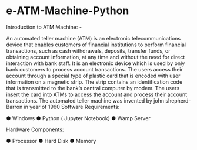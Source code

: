 # e-ATM-Machine-Python
Introduction to ATM Machine: -

An automated teller machine (ATM) is an electronic telecommunications device that enables customers of financial institutions to perform financial transactions, such as cash withdrawals, deposits, transfer funds, or obtaining account information, at any time and without the need for direct interaction with bank staff.
It is an electronic device which is used by only bank customers to process account transactions. The users access their account through a special type of plastic card that is encoded with user information on a magnetic strip.
The strip contains an identification code that is transmitted to the bank’s central computer by modem. The users insert the card into ATMs to access the account and process their account transactions. The automated teller machine was invented by john shepherd-Barron in year of 1960
Software Requirements:

●	Windows
●	Python ( Jupyter Notebook)
●	Wamp Server


Hardware Components:

●	Processor
●	Hard Disk
●	Memory

